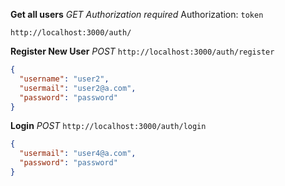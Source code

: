 **Get all users**
_GET_
_Authorization required_
Authorization: `token`

`http://localhost:3000/auth/`

**Register New User**
_POST_
`http://localhost:3000/auth/register`

```json
{
  "username": "user2",
  "usermail": "user2@a.com",
  "password": "password"
}
```

**Login**
_POST_
`http://localhost:3000/auth/login`

```json
{
  "usermail": "user4@a.com",
  "password": "password"
}
```
